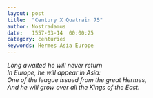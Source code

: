 ```yaml
---
layout: post
title:  "Century X Quatrain 75"
author: Nostradamus
date:   1557-03-14  00:00:25
category: centuries
keywords: Hermes Asia Europe
---
```

*Long awaited he will never return*  
*In Europe, he will appear in Asia:*  
*One of the league issued from the great Hermes,*  
*And he will grow over all the Kings of the East.*
